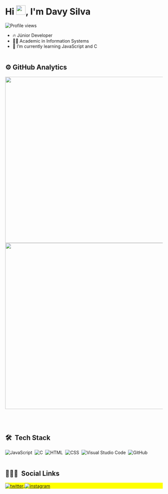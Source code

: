 <h1 align="left">Hi <img src="https://raw.githubusercontent.com/kaueMarques/kaueMarques/master/hi.gif" height="30px">, I'm Davy Silva </h1>
<p align="left"> <img src="https://komarev.com/ghpvc/?username=iamdavy&color=yellow" alt="Profile views" /> </p>

- 🔥 Júnior Developer
- 👨‍💻 Academic in Information Systems
- 🌱 I’m currently learning JavaScript and C
<br><br>

## ⚙&nbsp;GitHub Analytics
<p align="left">
<img width="530cm" src="https://github-readme-stats.vercel.app/api/top-langs/?username=iamdavy&layout=compact"/>
<img width="530cm" src="https://github-readme-stats.vercel.app/api?username=iamdavy&show_icons=true&theme=radical"/>
</p>
<br><br>

## 🛠 &nbsp;Tech Stack
![JavaScript](https://img.shields.io/badge/-JavaScript-05122A?style=flat&logo=javascript)&nbsp;
![C](https://img.shields.io/badge/-C-05122A?style=flat&logo=C)&nbsp;
![HTML](https://img.shields.io/badge/-HTML-05122A?style=flat&logo=HTML5)&nbsp;
![CSS](https://img.shields.io/badge/-CSS-05122A?style=flat&logo=CSS3&logoColor=1572B6)&nbsp;
![Visual Studio Code](https://img.shields.io/badge/-Visual%20Studio%20Code-05122A?style=flat&logo=visual-studio-code&logoColor=007ACC)&nbsp;
![GitHub](https://img.shields.io/badge/-GitHub-05122A?style=flat&logo=github)&nbsp;
<br><br>

## 👨🏽‍🦲 &nbsp;Social Links
<p align="left" style="background:yellow">
<a href="https://twitter.com/imdavys" target="_blank">
  <img align="center" src="https://img.shields.io/badge/-davysilva-05122A?style=flat&logo=twitter" alt="twitter"/>  
</a>
<a href="https://instagram.com/dxvysilva" target="_blank">
 <img align="center" src="https://img.shields.io/badge/-davysilva-05122A?style=flat&logo=instagram" alt="instagram"/>
</a>
</p>
